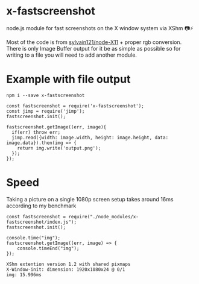 # x-fastscreenshot
node.js module for fast screenshots on the X window system via XShm 📷⚡

Most of the code is from [sylvain121/node-X11](https://github.com/sylvain121/node-X11) + proper rgb conversion. There is only Image Buffer output for it be as simple as possible so for writing to a file you will need to add another module.



# Example with file output

`npm i --save x-fastscreenshot`

```JS
const fastscreenshot = require('x-fastscreenshot');
const jimp = require('jimp');
fastscreenshot.init();

fastscreenshot.getImage((err, image){
  if(err) throw err;
  jimp.read({width: image.width, height: image.height, data: image.data}).then(img => {
    return img.write('output.png');
  });
});
```

# Speed

Taking a picture on a single 1080p screen setup takes around 16ms according to my benchmark

```JS
const fastscreenshot = require("./node_modules/x-fastscreenshot/index.js");
fastscreenshot.init();

console.time("img");
fastscreenshot.getImage((err, image) => {
	console.timeEnd("img");
});
```

```
XShm extention version 1.2 with shared pixmaps
X-Window-init: dimension: 1920x1080x24 @ 0/1
img: 15.996ms
```
